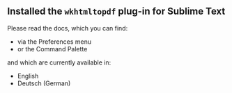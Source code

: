 ## Installed the `wkhtmltopdf` plug-in for Sublime Text

Please read the docs, which you can find:

* via the Preferences menu
* or the Command Palette

and which are currently available in:

* English
* Deutsch (German)
